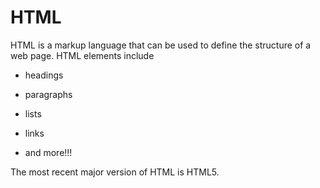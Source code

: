 # HTML

HTML is a markup language that can be used to define the structure of a web page. HTML elements include

* headings
* paragraphs
* lists
* links
* and more!!!

The most recent major version of HTML is HTML5.